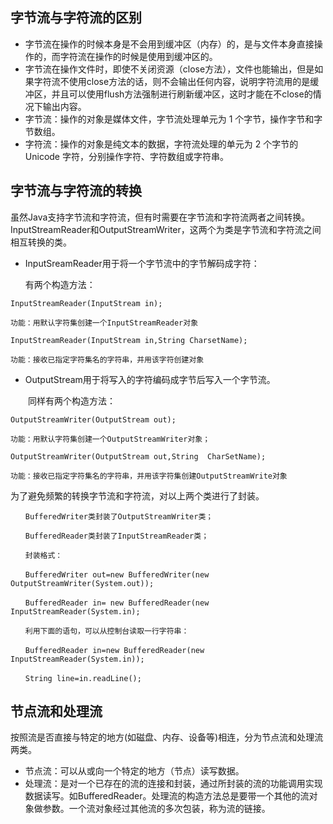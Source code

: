 ## **字节流与字符流的区别**

- 字节流在操作的时候本身是不会用到缓冲区（内存）的，是与文件本身直接操作的，而字符流在操作的时候是使用到缓冲区的。
- 字节流在操作文件时，即使不关闭资源（close方法），文件也能输出，但是如果字符流不使用close方法的话，则不会输出任何内容，说明字符流用的是缓冲区，并且可以使用flush方法强制进行刷新缓冲区，这时才能在不close的情况下输出内容。
- 字节流：操作的对象是媒体文件，字节流处理单元为 1 个字节，操作字节和字节数组。 
- 字符流：操作的对象是纯文本的数据，字符流处理的单元为 2 个字节的 Unicode 字符，分别操作字符、字符数组或字符串。

## 字节流与字符流的转换

   虽然Java支持字节流和字符流，但有时需要在字节流和字符流两者之间转换。InputStreamReader和OutputStreamWriter，这两个为类是字节流和字符流之间相互转换的类。

- InputSreamReader用于将一个字节流中的字节解码成字符：

  有两个构造方法：

````
InputStreamReader(InputStream in);

功能：用默认字符集创建一个InputStreamReader对象

InputStreamReader(InputStream in,String CharsetName);

功能：接收已指定字符集名的字符串，并用该字符创建对象
````

- OutputStream用于将写入的字符编码成字节后写入一个字节流。

　　同样有两个构造方法：

```
OutputStreamWriter(OutputStream out);

功能：用默认字符集创建一个OutputStreamWriter对象；

OutputStreamWriter(OutputStream out,String  CharSetName);

功能：接收已指定字符集名的字符串，并用该字符集创建OutputStreamWrite对象
```

   为了避免频繁的转换字节流和字符流，对以上两个类进行了封装。

```
　　BufferedWriter类封装了OutputStreamWriter类；

　　BufferedReader类封装了InputStreamReader类；

　　封装格式：

　　BufferedWriter out=new BufferedWriter(new OutputStreamWriter(System.out));

　　BufferedReader in= new BufferedReader(new InputStreamReader(System.in);

　　利用下面的语句，可以从控制台读取一行字符串：

　　BufferedReader in=new BufferedReader(new InputStreamReader(System.in));

　　String line=in.readLine();
```

## 节点流和处理流

按照流是否直接与特定的地方(如磁盘、内存、设备等)相连，分为节点流和处理流两类。     

- 节点流：可以从或向一个特定的地方（节点）读写数据。
- 处理流：是对一个已存在的流的连接和封装，通过所封装的流的功能调用实现数据读写。如BufferedReader。处理流的构造方法总是要带一个其他的流对象做参数。一个流对象经过其他流的多次包装，称为流的链接。